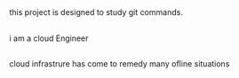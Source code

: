 ##
this project is designed to study git commands.
##
i am a cloud Engineer
##
cloud infrastrure has come to remedy many ofline situations